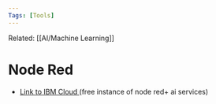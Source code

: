 ```yaml
---
Tags: [Tools]
---
```

Related: [[AI/Machine Learning]] 
# Node Red

- [Link to IBM Cloud ](https://cloud.ibm.com/catalog?category=ai)(free instance of node red+ ai services)

